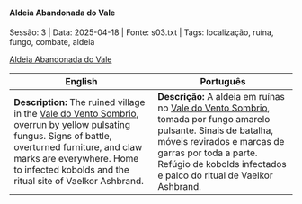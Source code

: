 
#### Aldeia Abandonada do Vale

Sessão: 3 | Data: 2025-04-18 | Fonte: s03.txt | Tags: localização, ruína, fungo, combate, aldeia

[Aldeia Abandonada do Vale](aldeia_abandonada.png)

| English | Português |
|---------|-----------|
| **Description:** The ruined village in the [Vale do Vento Sombrio](vale_do_vento_sombrio.md), overrun by yellow pulsating fungus. Signs of battle, overturned furniture, and claw marks are everywhere. Home to infected kobolds and the ritual site of Vaelkor Ashbrand. | **Descrição:** A aldeia em ruínas no [Vale do Vento Sombrio](vale_do_vento_sombrio.md), tomada por fungo amarelo pulsante. Sinais de batalha, móveis revirados e marcas de garras por toda a parte. Refúgio de kobolds infectados e palco do ritual de Vaelkor Ashbrand. |

